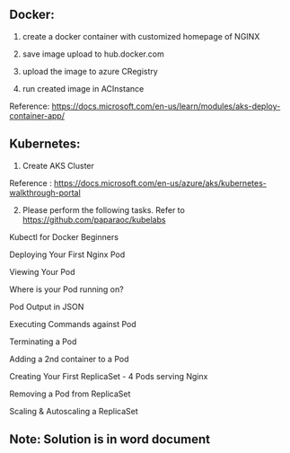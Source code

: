 Docker:
-------

1. create a docker container with customized homepage of NGINX

2. save image upload to hub.docker.com

3. upload the image to azure CRegistry

4. run created image in ACInstance

Reference: https://docs.microsoft.com/en-us/learn/modules/aks-deploy-container-app/

Kubernetes:
------------

1) Create AKS Cluster

Reference : https://docs.microsoft.com/en-us/azure/aks/kubernetes-walkthrough-portal   

2) Please perform the following tasks. Refer to  https://github.com/paparaoc/kubelabs 

Kubectl for Docker Beginners

Deploying Your First Nginx Pod

Viewing Your Pod

Where is your Pod running on?

Pod Output in JSON

Executing Commands against Pod

Terminating a Pod

Adding a 2nd container to a Pod

Creating Your First ReplicaSet - 4 Pods serving Nginx

Removing a Pod from ReplicaSet

Scaling & Autoscaling a ReplicaSet

Note: Solution is in word document
----
